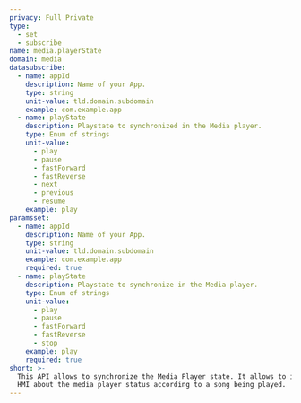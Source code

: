 ```yaml
---
privacy: Full Private
type:
  - set
  - subscribe
name: media.playerState
domain: media
datasubscribe:
  - name: appId
    description: Name of your App.
    type: string
    unit-value: tld.domain.subdomain
    example: com.example.app
  - name: playState
    description: Playstate to synchronized in the Media player.
    type: Enum of strings
    unit-value:
      - play
      - pause
      - fastForward
      - fastReverse
      - next
      - previous
      - resume
    example: play
paramsset:
  - name: appId
    description: Name of your App.
    type: string
    unit-value: tld.domain.subdomain
    example: com.example.app
    required: true
  - name: playState
    description: Playstate to synchronize in the Media player.
    type: Enum of strings
    unit-value:
      - play
      - pause
      - fastForward
      - fastReverse
      - stop
    example: play
    required: true
short: >-
  This API allows to synchronize the Media Player state. It allows to inform the
  HMI about the media player status according to a song being played.
---
```


